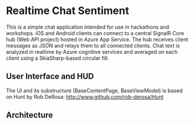 # Realtime Chat Sentiment
This is a simple chat application intended for use in hackathons and workshops. iOS and Android clients can connect to a central SignalR Core hub (Web API project) hosted in Azure App Service. The hub receives client messages as JSON and relays them to all connected clients. Chat text is analyzed in realtime by Azure cognitive services and averaged on each client using a SkiaSharp-based circular fill. 

## User Interface and HUD
The UI and its substructure (BaseContentPage, BaseViewModel) is based on Hunt by Rob DeRosa: http://www.github.com/rob-derosa/Hunt

## Architecture

